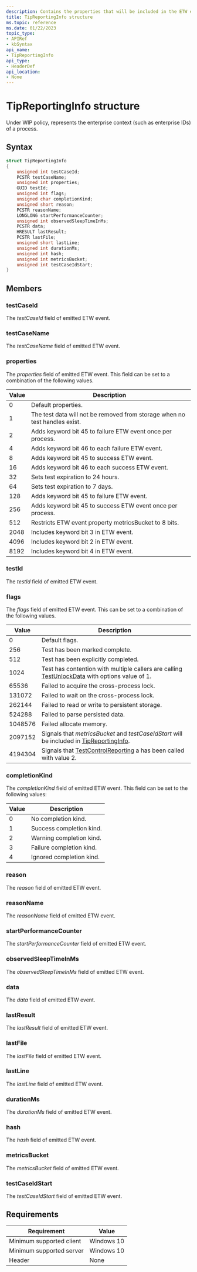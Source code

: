 ```yaml
---
description: Contains the properties that will be included in the ETW event as fields.
title: TipReportingInfo structure
ms.topic: reference
ms.date: 01/22/2023
topic_type: 
- APIRef
- kbSyntax
api_name: 
- TipReportingInfo
api_type: 
- HeaderDef
api_location: 
- None
---
```


# TipReportingInfo structure

Under WIP policy, represents the enterprise context (such as enterprise IDs) of a process.

## Syntax


```C++
struct TipReportingInfo
{
    unsigned int testCaseId;           
    PCSTR testCaseName;                
    unsigned int properties;         
    GUID testId;                       
    unsigned int flags;                   
    unsigned char completionKind; 
    unsigned short reason;             
    PCSTR reasonName;                  
    LONGLONG startPerformanceCounter;  
    unsigned int observedSleepTimeInMs;
    PCSTR data;                        
    HRESULT lastResult;                
    PCSTR lastFile;                    
    unsigned short lastLine;           
    unsigned int durationMs;           
    unsigned int hash;                 
    unsigned int metricsBucket;        
    unsigned int testCaseIdStart;      
}

```

## Members

### testCaseId

The *testCaseId* field of emitted ETW event.

### testCaseName

The *testCaseName* field of emitted ETW event.

### properties

The *properties* field of emitted ETW event. This field can be set to a combination of the following values.

| Value	| Description |
|-------|---------|
| 0 | Default properties. |
| 1 | The test data will not be removed from storage when no test handles exist. |
| 2 | Adds keyword bit 45 to failure ETW event once per process. |
| 4 | Adds keyword bit 46 to each failure ETW event. |
| 8 | Adds keyword bit 45 to success ETW event. |
| 16 | Adds keyword bit 46 to each success ETW event. |
| 32 | Sets test expiration to 24 hours. |
| 64 | Sets test expiration to 7 days. |
| 128 | Adds keyword bit 45 to failure ETW event. |
| 256 | Adds keyword bit 45 to success ETW event once per process. |
| 512 | Restricts ETW event property metricsBucket to 8 bits. |
| 2048 | Includes keyword bit 3 in ETW event. |
| 4096 | Includes keyword bit 2 in ETW event. |
| 8192 | Includes keyword bit 4 in ETW event. |

### testId

The *testId* field of emitted ETW event.

### flags

The *flags* field of emitted ETW event. This can be set to a combination of the following values.

| Value | Description |
|-------|-------------|
| 0 | Default flags. |
| 256 | Test has been marked complete. |
| 512 | Test has been explicitly completed. |
| 1024 | Test has contention with multiple callers are calling [TestUnlockData](tip-testunlockdata-function.md) with options value of 1. |
| 65536 | Failed to acquire the cross-process lock. |
| 131072 | Failed to wait on the cross-process lock. |
| 262144 | Failed to read or write to persistent storage. |
| 524288 | Failed to parse persisted data. |
| 1048576 | Failed allocate memory. |
| 2097152 | Signals that *metricsBucket* and *testCaseIdStart* will be included in [TipReportingInfo](tip-tipreportinginfo-structure.md). |
| 4194304 | Signals that [TestControlReporting](tip-testcontrolreporting-function.md) a has been called with value 2. |

### completionKind

The *completionKind* field of emitted ETW event. This field can be set to the following values:

| Value | Description |
|---------|-----------|
| 0 | No completion kind. |
| 1 | Success completion kind. |
| 2 | Warning completion kind. |
| 3 | Failure completion kind. |
| 4 | Ignored completion kind. |

### reason

The *reason* field of emitted ETW event.

### reasonName

The *reasonName* field of emitted ETW event.

### startPerformanceCounter

The *startPerformanceCounter* field of emitted ETW event.

### observedSleepTimeInMs

The *observedSleepTimeInMs* field of emitted ETW event.

### data

The *data* field of emitted ETW event.

### lastResult

The *lastResult* field of emitted ETW event.

### lastFile

The *lastFile* field of emitted ETW event.

### lastLine

The *lastLine* field of emitted ETW event.

### durationMs

The *durationMs* field of emitted ETW event.

### hash

The *hash* field of emitted ETW event.

### metricsBucket

The *metricsBucket* field of emitted ETW event.

### testCaseIdStart

The *testCaseIdStart* field of emitted ETW event.

## Requirements

| Requirement | Value |
|-------------------------------------|-----------------------------------------|
| Minimum supported client | Windows 10                          |
| Minimum supported server | Windows 10                                |
| Header                   | None  |




 

 




